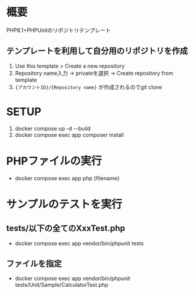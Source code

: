 # 概要
PHP8.1+PHPUnitのリポジトリテンプレート

## テンプレートを利用して自分用のリポジトリを作成
1. Use this template > Create a new repository
2. Repository name入力 -> privateを選択 -> Create repository from template
3. `{アカウントID}/{Repository name}` が作成されるのでgit clone

# SETUP
1. docker compose up -d --build
2. docker compose exec app composer install

# PHPファイルの実行
- docker compose exec app php {filename}

# サンプルのテストを実行
## tests/以下の全てのXxxTest.php
- docker compose exec app vendor/bin/phpunit tests

## ファイルを指定
- docker compose exec app vendor/bin/phpunit tests/Unit/Sample/CalculatorTest.php
